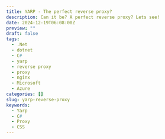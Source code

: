 ```yaml
---
title: YARP - The perfect reverse proxy?
description: Can it be? A perfect reverse proxy? Lets see!
date: 2024-12-19T06:08:00Z
preview: ""
draft: false
tags:
  - .Net
  - dotnet
  - C#
  - yarp
  - reverse proxy
  - proxy
  - nginx
  - Microsoft
  - Azure
categories: []
slug: yarp-reverse-proxy
keywords:
  - Yarp
  - C#
  - Proxy
  - CSS
---
```

